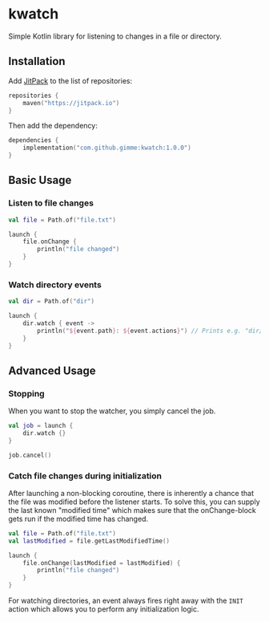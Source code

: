 # kwatch

Simple Kotlin library for listening to changes in a file or directory.


## Installation

Add [JitPack](https://jitpack.io/) to the list of repositories:
```kotlin
repositories {
    maven("https://jitpack.io")
}
```
Then add the dependency:
```kotlin
dependencies {
    implementation("com.github.gimme:kwatch:1.0.0")
}
```


## Basic Usage

### Listen to file changes
```kotlin
val file = Path.of("file.txt")

launch {
    file.onChange {
        println("file changed")
    }
}
```

### Watch directory events
```kotlin
val dir = Path.of("dir")

launch {
    dir.watch { event ->
        println("${event.path}: ${event.actions}") // Prints e.g. "dir/file.txt: [MODIFY]"
    }
}
```

## Advanced Usage

### Stopping
When you want to stop the watcher, you simply cancel the job.

```kotlin
val job = launch {
    dir.watch {}
}

job.cancel()
```

### Catch file changes during initialization

After launching a non-blocking coroutine, there is inherently a chance that the file was modified before the listener
starts. To solve this, you can supply the last known "modified time" which makes sure that the onChange-block gets run
if the modified time has changed.

```kotlin
val file = Path.of("file.txt")
val lastModified = file.getLastModifiedTime()

launch {
    file.onChange(lastModified = lastModified) {
        println("file changed")
    }
}
```

For watching directories, an event always fires right away with the `INIT` action which allows you to perform any
initialization logic.
